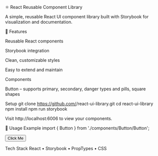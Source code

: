 ⚛️ React Reusable Component Library

A simple, reusable React UI component library built with Storybook for visualization and documentation.

🚀 Features

Reusable React components

Storybook integration

Clean, customizable styles

Easy to extend and maintain

Components

Button – supports primary, secondary, danger types and pills, square shapes

Setup
git clone https://github.com/<your-username>/react-ui-library.git
cd react-ui-library
npm install
npm run storybook


Visit http://localhost:6006
 to view your components.

🧠 Usage Example
import { Button } from './components/Button/Button';

<Button type="primary" shape="pills">Click Me</Button>

Tech Stack
React • Storybook • PropTypes • CSS
